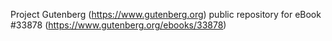 Project Gutenberg (https://www.gutenberg.org) public repository for eBook #33878 (https://www.gutenberg.org/ebooks/33878)
